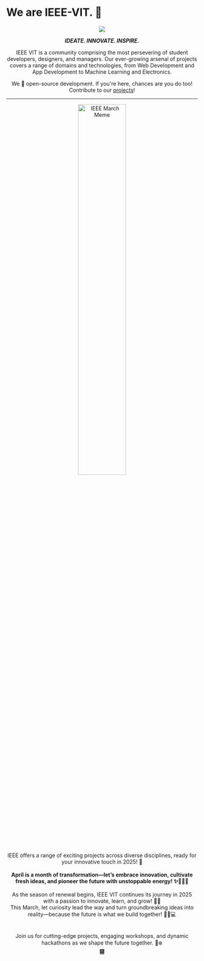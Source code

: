 # We are IEEE-VIT. 🚀

<p align="center">
  <img src="https://github.com/IEEE-VIT/.github/blob/main/profile/IEEE%20Space.png">
</p>  

<p align="center">
  <b><i>IDEATE. INNOVATE. INSPIRE.</i></b>  
</p>  

<p align="center">
  IEEE VIT is a community comprising the most persevering of student developers, designers, and managers. Our ever-growing arsenal of projects covers a range of domains and technologies, from Web Development and App Development to Machine Learning and Electronics. 
</p>

<p align="center">
  We 💙 open-source development. If you're here, chances are you do too! Contribute to our <a href="https://github.com/orgs/IEEE-VIT/repositories">projects</a>!  
</p>  

---

<div align="center">
  <img src="https://github.com/raptor7197/.github/blob/main/profile/march1.jpg" alt="IEEE March Meme" style="width: 50%; height: auto;">
  <br><br>IEEE offers a range of exciting projects across diverse disciplines, ready for your innovative touch in 2025! 🥳
</div>

<div align="center">
<br>
<b> April is a month of transformation—let’s embrace innovation, cultivate fresh ideas, and pioneer the future with unstoppable energy! ✨🚀🌱💡</b></div>

<div align="center">
  <br>
As the season of renewal begins, IEEE VIT continues its journey in 2025 with a passion to innovate, learn, and grow! 🌱✨
  <br>This March, let curiosity lead the way and turn groundbreaking ideas into reality—because the future is what we build together! 🚀💡💻
</div>

<div align="center">
  <br>
  <br>Join us for cutting-edge projects, engaging workshops, and dynamic hackathons as we shape the future together. 🚀❄️  
</div>



<div align="center">
  <a href="https://www.youtube.com/watch?v=Jwgf3wmiA04" target="_blank">🎆</a>
</div>
